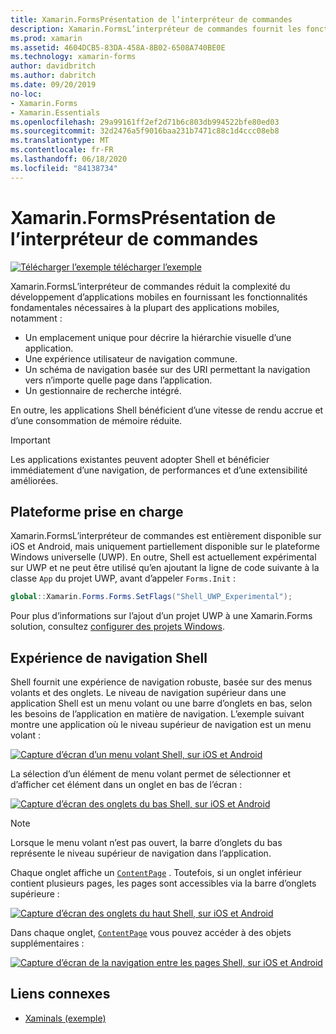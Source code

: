 ```yaml
---
title: Xamarin.FormsPrésentation de l’interpréteur de commandes
description: Xamarin.FormsL’interpréteur de commandes fournit les fonctionnalités fondamentales nécessaires à la plupart des applications, notamment une expérience utilisateur de navigation commune, un schéma de navigation basé sur les URI et un gestionnaire de recherche intégré.
ms.prod: xamarin
ms.assetid: 4604DCB5-83DA-458A-8B02-6508A740BE0E
ms.technology: xamarin-forms
author: davidbritch
ms.author: dabritch
ms.date: 09/20/2019
no-loc:
- Xamarin.Forms
- Xamarin.Essentials
ms.openlocfilehash: 29a99161ff2ef2d71b6c803db994522bfe80ed03
ms.sourcegitcommit: 32d2476a5f9016baa231b7471c88c1d4ccc08eb8
ms.translationtype: MT
ms.contentlocale: fr-FR
ms.lasthandoff: 06/18/2020
ms.locfileid: "84138734"
---
```

# <a name="xamarinforms-shell-introduction"></a>Xamarin.FormsPrésentation de l’interpréteur de commandes

[![Télécharger ](~/media/shared/download.png) l’exemple télécharger l’exemple](https://docs.microsoft.com/samples/xamarin/xamarin-forms-samples/userinterface-xaminals/)

Xamarin.FormsL’interpréteur de commandes réduit la complexité du développement d’applications mobiles en fournissant les fonctionnalités fondamentales nécessaires à la plupart des applications mobiles, notamment :

- Un emplacement unique pour décrire la hiérarchie visuelle d’une application.
- Une expérience utilisateur de navigation commune.
- Un schéma de navigation basée sur des URI permettant la navigation vers n’importe quelle page dans l’application.
- Un gestionnaire de recherche intégré.

En outre, les applications Shell bénéficient d’une vitesse de rendu accrue et d’une consommation de mémoire réduite.

> [!IMPORTANT]
> Les applications existantes peuvent adopter Shell et bénéficier immédiatement d’une navigation, de performances et d’une extensibilité améliorées.

## <a name="platform-support"></a>Plateforme prise en charge

Xamarin.FormsL’interpréteur de commandes est entièrement disponible sur iOS et Android, mais uniquement partiellement disponible sur le plateforme Windows universelle (UWP). En outre, Shell est actuellement expérimental sur UWP et ne peut être utilisé qu’en ajoutant la ligne de code suivante à la classe `App` du projet UWP, avant d’appeler `Forms.Init` :

```csharp
global::Xamarin.Forms.Forms.SetFlags("Shell_UWP_Experimental");
```

Pour plus d’informations sur l’ajout d’un projet UWP à une Xamarin.Forms solution, consultez [configurer des projets Windows](~/xamarin-forms/platform/windows/installation/index.md).

## <a name="shell-navigation-experience"></a>Expérience de navigation Shell

Shell fournit une expérience de navigation robuste, basée sur des menus volants et des onglets. Le niveau de navigation supérieur dans une application Shell est un menu volant ou une barre d’onglets en bas, selon les besoins de l’application en matière de navigation. L’exemple suivant montre une application où le niveau supérieur de navigation est un menu volant :

[![Capture d’écran d’un menu volant Shell, sur iOS et Android](introduction-images/flyout.png "Menu volant Shell")](introduction-images/flyout-large.png#lightbox "Menu volant Shell")

La sélection d’un élément de menu volant permet de sélectionner et d’afficher cet élément dans un onglet en bas de l’écran :

[![Capture d’écran des onglets du bas Shell, sur iOS et Android](introduction-images/monkeys.png "Onglets du bas Shell")](introduction-images/monkeys-large.png#lightbox "Onglets du bas Shell")

> [!NOTE]
> Lorsque le menu volant n’est pas ouvert, la barre d’onglets du bas représente le niveau supérieur de navigation dans l’application.

Chaque onglet affiche un [`ContentPage`](xref:Xamarin.Forms.ContentPage) . Toutefois, si un onglet inférieur contient plusieurs pages, les pages sont accessibles via la barre d’onglets supérieure :

[![Capture d’écran des onglets du haut Shell, sur iOS et Android](introduction-images/cats.png "Onglets du haut Shell")](introduction-images/cats-large.png#lightbox "Onglets du haut Shell")

Dans chaque onglet, [`ContentPage`](xref:Xamarin.Forms.ContentPage) vous pouvez accéder à des objets supplémentaires :

[![Capture d’écran de la navigation entre les pages Shell, sur iOS et Android](introduction-images/cat-details.png "Navigation dans l’application Shell")](introduction-images/cat-details-large.png#lightbox "Navigation dans l’application Shell")

## <a name="related-links"></a>Liens connexes

- [Xaminals (exemple)](https://docs.microsoft.com/samples/xamarin/xamarin-forms-samples/userinterface-xaminals/)
